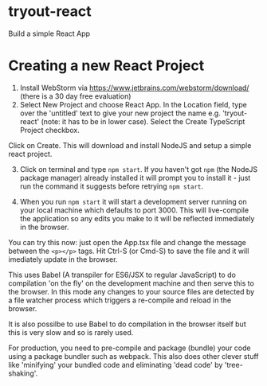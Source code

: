 # tryout-react
Build a simple React App


# Creating a new React Project

1. Install WebStorm via https://www.jetbrains.com/webstorm/download/ (there is a 30 day free evaluation)
2. Select New Project and choose React App.  In the Location field, type over the 'untitled' text to give your new project the name  e.g. 'tryout-react' (note: it has to be in lower case).  Select the Create TypeScript Project checkbox.

Click on Create. This will download and install NodeJS and setup a simple react project.

3. Click on terminal and type `npm start`.  If you haven't got `npm` (the NodeJS package manager) already installed it will prompt you to install it - just run the command it suggests before retrying `npm start`.

4. When you run `npm start` it will start a development server running on your local machine which defaults to port 3000.  This will live-compile the application so any edits you make to it will be reflected immediately in the browser.

You can try this now: just open the App.tsx file and change the message between the `<p></p>` tags.  Hit Ctrl-S (or Cmd-S) to save the file and it will imediately update in the browser.

This uses Babel (A transpiler for ES6/JSX to regular JavaScript) to do compilation 'on the fly' on the development machine and then serve this to the browser.  In this mode any changes to your source files are detected by a file watcher process which triggers a re-compile and reload in the browser. 

It is also possilbe to use Babel to do compilation in the browser itself but this is very slow and so is rarely used.

For production, you need to pre-compile and package (bundle) your code using a package bundler such as webpack. This also does other clever stuff like 'minifying' your bundled code and eliminating 'dead code' by 'tree-shaking'.


